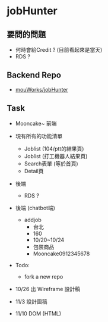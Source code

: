 # jobHunter

## 要問的問題
* 何時會給Credit ? (目前看起來是當天)
* RDS ?

## Backend Repo
* [mouWorks/jobHunter](https://github.com/mouWorks/jobHunter)

## Task

* Mooncake~ 前端
* 現有所有的功能清單
    * Joblist (104/ptt的結果頁)
    * Joblist (打工機器人結果頁)
    * Search表單 (等於首頁)
    * Detail頁

* 後端
    * RDS ?

* 後端 (chatbot端)
    * addjob
        * 台北
        * 160
        * 10/20~10/24
        * 包裝商品
        * Mooncake0912345678
        
* Todo:
    * fork a new repo
    
* 10/26 出 Wireframe 設計稿
* 11/3  設計圖稿
* 11/10 DOM (HTML)


